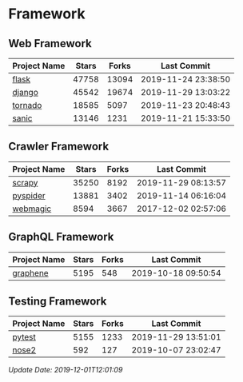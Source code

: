 # Framework

## Web Framework

| Project Name | Stars | Forks | Last Commit |
| ------------ | ----- | ----- | ----------- |
| [flask](https://github.com/pallets/flask) | 47758 | 13094 | 2019-11-24 23:38:50 |
| [django](https://github.com/django/django) | 45542 | 19674 | 2019-11-29 13:03:22 |
| [tornado](https://github.com/tornadoweb/tornado) | 18585 | 5097 | 2019-11-23 20:48:43 |
| [sanic](https://github.com/huge-success/sanic) | 13146 | 1231 | 2019-11-21 15:33:50 |

## Crawler Framework

| Project Name | Stars | Forks | Last Commit |
| ------------ | ----- | ----- | ----------- |
| [scrapy](https://github.com/scrapy/scrapy) | 35250 | 8192 | 2019-11-29 08:13:57 |
| [pyspider](https://github.com/binux/pyspider) | 13881 | 3402 | 2019-11-14 06:16:04 |
| [webmagic](https://github.com/code4craft/webmagic) | 8594 | 3667 | 2017-12-02 02:57:06 |

## GraphQL Framework

| Project Name | Stars | Forks | Last Commit |
| ------------ | ----- | ----- | ----------- |
| [graphene](https://github.com/graphql-python/graphene) | 5195 | 548 | 2019-10-18 09:50:54 |

## Testing Framework

| Project Name | Stars | Forks | Last Commit |
| ------------ | ----- | ----- | ----------- |
| [pytest](https://github.com/pytest-dev/pytest) | 5155 | 1233 | 2019-11-29 13:51:01 |
| [nose2](https://github.com/nose-devs/nose2) | 592 | 127 | 2019-10-07 23:02:47 |

*Update Date: 2019-12-01T12:01:09*